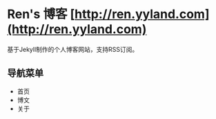 # Ren's 博客 [http://ren.yyland.com](http://ren.yyland.com)

基于Jekyll制作的个人博客网站，支持RSS订阅。

## 导航菜单

* 首页
* 博文
* 关于
